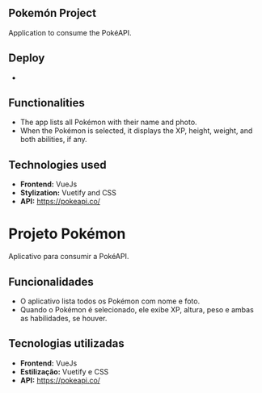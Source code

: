 <div>
  
## Pokemón Project
Application to consume the PokéAPI.

## Deploy
- 

## Functionalities
- The app lists all Pokémon with their name and photo.
- When the Pokémon is selected, it displays the XP, height, weight, and both abilities, if any.
  
## Technologies used
- **Frontend:** VueJs
- **Stylization:** Vuetify and CSS
- **API:** https://pokeapi.co/

</div>

<div>
  
# Projeto Pokémon
Aplicativo para consumir a PokéAPI.

## Funcionalidades
- O aplicativo lista todos os Pokémon com nome e foto.
- Quando o Pokémon é selecionado, ele exibe XP, altura, peso e ambas as habilidades, se houver.
  
## Tecnologias utilizadas
- **Frontend:** VueJs
- **Estilização:** Vuetify e CSS
- **API:** https://pokeapi.co/
</div>
